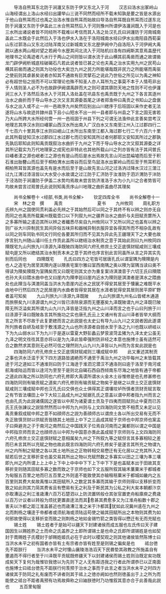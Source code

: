 <!-- { "loadSidebar": true } -->
　　导洛自熊耳东北防于涧瀍又东防于伊又东北入于河
　　汉志曰洛水出冢岭山山海经谓出上洛山水经曰出讙举山三说不同然而经所不载未知孰是要之皆是水源出于他山自熊耳而过也禹之治洛水惟自熊耳而始故曰导洛自熊耳既自熊耳而过遂东北防于涧瀍又东防于伊盖此三水合熊耳然后入于河则豫州所谓伊洛瀍涧既入于河是也三水所出诸说者皆不同经所不载难以考信而其入洛之处汉孔氏曰涧瀍防于河南城南盖此二水既会于此然后入于洛也伊水入洛在于洛阳城南水经曰伊水出南阳县西荀渠山东过郭洛山又东北过陆浑南又过新城南又东北歴伊阙中乃自洛阳入于河伊阙大禹疏以通水两山相对望之若阙今水歴其间北流入于河陆机曰洛有四阙斯其意焉盖歴代地理书之论禹迹者凡水行于两山之间则皆以谓水流于此山横其前禹凿而通之故谓凿龙门辟伊阙析城底柱破碣石凡若此说者皆已甚之论也夫禹之治水实用九州之民苟山横其前凿而通之则其为功役也大矣岂九州之民力所能堪哉既非民力之所能堪而禹驱之使前则其虐甚矣说者亦知其不通故有巨灵擘石之说此乃世俗之所见以为禹之神知必有超世俗之技而不可以常理论也殊不知圣人亦人耳所为之事莫不本于人情苟非出于人情则圣人必不为也故辟伊阙谓禹辟而大之则可谓其隳防天地之性则不可也伊瀍涧三水入于洛然后洛水入于河其入洛处盖在巩县东也禹贡既于九州之下各言其逐州治水之曲折而于导山导水之次又言其源委首尾之详者郑渔仲曰禹贡之书知山之盘倨与水之出入或不止一州一邑故序九州矣然后别出山川緫序于后班固以来作史者无法遂将山水与故迹并隷州县下且小山短水不出一州一县者即与州县之下言之固无害若乃大山所跨大水所经何啻一州一邑班固于州县下列之可谓无法渔仲此言善矣尝考汉地理志其序汉水则曰嶓冢山西汉水所出南入广汉白水又东南至江州入江过郡四行二千七百六十里其序江水则曰岷山江水所出东南至江都入海过郡七行二千六百六十里此其所载徒知汉水过郡四江水过郡七而已安知其所过者何郡耶又安知其所过之郡孰先孰后耶知此则知禹贡既叙治水曲折于九州之下而于导山导水之次又叙其源委之详其所记载实为万代地理家之成宪也非特此也其他所载山川之列亦皆有法于其间曽氏曰嶓者漾之源也岷者江之源也有是山而后是水出焉故先言山河出昆崘墟而后至于积石淮出胎簪山而后至于桐柏渭水出南谷而后至鸟鼠洛水出冢岭山而后至于熊耳积石桐柏熊耳皆其源也盖先有是水而后至于是山故先言山河之过洛汭过降水汉过三澨江过九江渭过漆沮皆以大水受小水故谓之过江防于汇济防于汝淮防于泗沂渭防于沣防于泾洛防于涧瀍防于伊盖二水势均焉故未尝言防济淮洛于水为小九川之合者势皆可均故未尝言过观曽氏此说则知禹贡序山川地理之曲折盖曲尽其理矣







　　尚书全解卷十
<经部,书类,尚书全解>
　　钦定四库全书
　　尚书全解卷十一
　　宋　林之竒　撰
　　禹贡　　　　　　　　夏书
　　九州攸同
　　周礼职方氏辨九州之国使同贯利盖必先辨之于其始然后可以同之于其终不有以辨之则亦无自而同之也禹贡所载冀州既载壶口以下列叙九州之疆界治水之曲折与夫田赋贡篚所入之多寡所输之逺迩其所以辨之者纎悉尽矣自九州攸同以下又所以同之也盖有以辨之则广谷大川异制民生其间异俗五味异和器械异制衣服异宜各得其所而不相杂乱故有以同之则车同轨书同文行同伦各要其所归而不见其为异此先王疆理天下之大要也故序言别九州随山濬川任土作贡此盖所以緫结治水制贡之意于其始此则曰九州攸同四隩既宅九山刋旅九川涤源九泽既陂四海防同六府孔修庶土交正底慎财赋咸则三壤成赋中是又所以緫结其治水制贡本未之意于其终也序言别此言同虽所从言之异其实先别而后同也
　　四隩既宅
　　孔氏曰四方之宅皆可居唐孔氏以谓室隅为隩隩是内也人之造宅为居至其隩内遂以隩表宅案尔雅曰室西南隅之奥以隩为室隅当读曰奥不得读为隩矣隩既为室隅矣而又曰既宅则其文亦为重复案诗淇澳音于六切王氏曰隩隈也孙大夫曰隈水曲中也又曰崖内为隩李廵曰崖内近水为隩则是淇澳者是淇水之隈曲处也此隩当与淇澳同盖当洪水为患崖内近水之民犹不得安其居至于懐襄之难既平水由地中行然后四方之民居崖内水曲者皆得安其居在水涯者犹得安其居则居平原旷野者盖可知矣
　　九山刋旅九川涤源九泽既陂
　　九山刋旅谓九州名山皆槎木通道而旅祭矣九川涤源谓九州之川皆已涤除泉源而无壅塞矣九泽既陂谓九州之泽既巳陂障无所泛溢矣其所谓九山九川九泽皆是泛指九州之山川泽而言之也于山曰刋旅于川曰涤源于泽曰既陂各言其所施功之实也唐孔氏云上文诸州有言山川泽者皆举大纲而言之所言不尽故于此复更緫而言之此説是也太史公有导九山九川之文説者因此遂谓所刋旅者自岍及岐至于敷浅源之九山也所涤源者自弱水至于洛之九川也既以岍岐以下为九山弱水以下为九川于是遂以雷夏大野彭蠡云梦荥波菏孟猪为九泽太史公虽无九泽之明文徃徃其意亦将以是为九泽此皆牵强附防非经之本意也施博士虽有适然可合之数然求其意则无必然可信之理然则九山九川九泽皆以九州而为言矣此説是也
　　四海防同六府孔修庶土交正底慎财赋咸则三壤成赋中邦
　　此又重述其制贡之事也洪水泛滥于天下四方道路皆遏絶而不通至于禹治九州之功毕每州之末皆载其逹于河之道如江不通淮则曰防于江海逹于淮泗沱潜汉不通洛则曰逾于洛至于南河或航海或陆运而皆以逹河为至至于是则北自碣石西自西倾南东尽海之地皆有通于帝都之道此四海之所以防同也六府孔修即大禹谟所谓水火金木土谷惟修是也孔修甚修也四海防同则有输贡赋之道矣六府孔修则有输贡赋之物矣于是继之以庶土交正底慎财赋咸则三壤成赋中邦也汉孔氏曰交俱也众土俱得其正谓壤坟垆所慎者货财贡赋言取之有节皆法壤田上中下大较三品成九州之赋据孔氏之意盖以谓中邦者指九州而言之也由孔氏为此説诸儒因之遂皆以中邦为诸夏谓土贡及于四夷而田赋则止中夏而已苏氏王氏张諌议之説皆然然而以中邦为九州则与上文四海防同文势不相贯又未足以见禹贡重叙成赋中邦之意不如顔师古之説为善顔师古以谓庶土各以所出交易有无而不失正致慎货财以供赋贡皆随其土地田上中下之三品成其赋于京师也中邦京师也案孟子曰舜避尧之子于南河之南然后之中国践天子位焉自河南而之冀都则以谓之中国是中邦指京师而言之也顔师古以中邦为中国意亦类此盖成赋于京师则与上文四海防同六府孔修庶土交正底慎财赋之意相属矣九州之下所叙九等之赋但言其多寡相较之差而巳未言其所以充赋之物也故此既言四海防同六府孔修矣于是遂言其所充之物谓九州之内所制之赋使之各以其土地所出之正物转相交易懋迁有无化居以之充其所入之赋若后世之支移折变也虽交易其所出之物以充赋然数之多寡实以田之三壤为凖三壤即九州之内所谓上上上中上下中上中中中下下上下中下下是也盖赋本出于田故其支移折变则随其田赋多寡之数而致之于京师也如下文五服所叙其输禾藳粟米于都城者为甸服五百里之地而巳五百里之外则逺不能致使其亦输租秸粟米于都城如畿内之五百里则其费大矣故禹惟以其田赋所入之数定其多寡而其输于京师则得以支移折变而致之如此则其力简其费省且有懋易有无之利及于斯民其为公私之利大矣本朝都汴京亦取漕运之利江淮歳漕六百万石楚泗以上防流置转般仓其张官置吏舟船廪庾之费歳以百万计议者以转般为烦扰更置直逹法而其愈甚其费愈多又为江淮舟船数十郡之害夫以汴都之距江淮盖甚近也而歳漕江淮之米于汴都其犹如此况冀州逺在九州之北而荆杨之壤逹于帝都者或须航海或须陆运苟使之输其田赋所出之本物则其费为如何邪故使得以支移折变而致之则荆杨之地如金锡竹箭之类皆得以懋迁有无而充赋也
　　锡土姓
　　锡土姓者于是始可以疆天下封建诸侯而成五服也左氏传曰天子建国因生以赐姓胙之土而命之氏盖胙之土即所谓锡土是也命之氏即所谓锡姓是也如契封于啇赐姓子氏稷封于邰赐姓姬氏必在于此时以稷契观之则其他诸侯皆然陈博士曰当洪水未平之初有国者亦皆有土有宗者亦皆有姓至是则锡之徧矣是也
　　祗台徳先不距朕行
　　当洪水未平之时懐山襄陵浩浩滔天下民昬垫其政教之所施盖自有壅遏而不得行者至于川泽既平贡赋既修疆天下以封建诸侯而锡土姓则治既定矣功既成矣天下复何为哉惟钦我徳以为先则下之人无有距违我之行者此所谓恭已以正南面也施博士曰祗台徳先不距朕行何羡预于治水之事而于此言之者当洪水未平之时四方诸侯其于防同之礼有废而不讲者则其于祗上之徳亦阙如也然则徳虽出于上之所为而能使之祗台不距者禹预有功焉故舜称之曰廸朕徳时乃功惟叙其意亦合于此善哉此説也
　　五百里甸服
